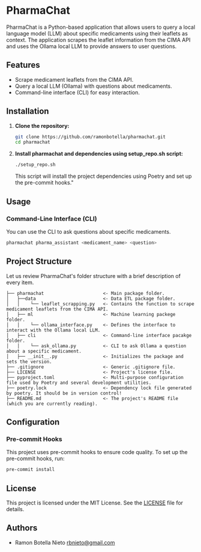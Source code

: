 # PharmaChat

PharmaChat is a Python-based application that allows users to query a local language model (LLM) about specific medicaments using their leaflets as context. The application scrapes the leaflet information from the CIMA API and uses the Ollama local LLM to provide answers to user questions.

## Features

- Scrape medicament leaflets from the CIMA API.
- Query a local LLM (Ollama) with questions about medicaments.
- Command-line interface (CLI) for easy interaction.

## Installation

1. **Clone the repository:**

    ```sh
    git clone https://github.com/ramonbotella/pharmachat.git
    cd pharmachat
    ```

2. **Install pharmachat and dependencies using setup_repo.sh script:**

    ```sh
    ./setup_repo.sh
    ```

    This script will install the project dependencies using Poetry and set up the pre-commit hooks."



## Usage

### Command-Line Interface (CLI)

You can use the CLI to ask questions about specific medicaments.

```sh
pharmachat pharma_assistant <medicament_name> <question>
```

## Project Structure

Let us review PharmaChat's folder structure with a brief description of every item.

    ├── pharmachat                      <- Main package folder.
    │   ├──data                         <- Data ETL package folder.
    │   │    └── leaflet_scrapping.py   <- Contains the function to scrape medicament leaflets from the CIMA API.
    │   ├── ml                          <- Machine learning packege folder.
    │   │    └── ollama_interface.py    <- Defines the interface to interact with the Ollama local LLM.
    │   ├── cli                         <- Command-line interface pacakge folder.
    │   │    └── ask_ollama.py          <- CLI to ask Ollama a question about a specific medicament.
    │   ├── __init__.py                 <- Initializes the package and sets the version.
    ├── .gitignore                      <- Generic .gitignore file.
    ├── LICENSE                         <- Project's license file.
    ├── pyproject.toml                  <- Multi-purpose configuration file used by Poetry and several development utilities.
    ├── poetry.lock                     <- Dependency lock file generated by poetry. It should be in version control!
    ├── README.md                       <- The project's README file (which you are currently reading).
## Configuration

### Pre-commit Hooks

This project uses pre-commit hooks to ensure code quality. To set up the pre-commit hooks, run:

```sh
pre-commit install
```

## License

This project is licensed under the MIT License. See the [LICENSE](LICENSE) file for details.

## Authors

- Ramon Botella Nieto <rbnieto@gmail.com>
